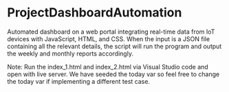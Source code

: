 # ProjectDashboardAutomation
Automated dashboard on a web portal integrating real-time data from IoT devices with JavaScript, HTML, and CSS. When the input is a JSON file containing all the relevant details, the script will run the program and output the weekly and monthly reports accordingly.

Note:
Run the index_1.html and index_2.html via Visual Studio code and open with live server.
We have seeded the today var so feel free to change the today var if implementing a different test case.
